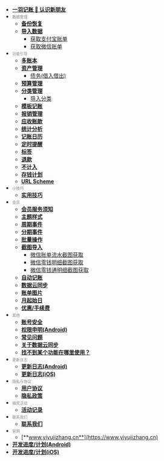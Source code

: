 * [**一羽记账 👋 认识新朋友**](doc/hi-friend.md)
* <font size=1 color=gray>数据管理</font>
  * [**备份恢复**](doc/data-manage/data-backup.md)
  * [**导入数据**](doc/data-manage/import-data.md)
    * [获取支付宝账单](doc/data-manage/get-ali-bill.md)
    * [获取微信账单](doc/data-manage/get-wx-bill.md)
* <font size=1 color=gray>功能引导</font>
  * [**多账本**](doc/func/book.md)
  * [**资产管理**](doc/func/asset.md)
    * [债务(借入借出)](doc/func/debt.md)
  * [**预算管理**](doc/func/budget.md)
  * [**分类管理**](doc/func/category.md)
    * [导入分类](doc/func/category-import.md)
  * [**模板记账**](doc/func/template.md)
  * [**报销管理**](doc/func/reimb.md)
  * [**应收账款**](doc/func/advance-income.md)
  * [**统计分析**](doc/func/stat.md)
  * [**记账日历**](doc/func/calendar.md)
  * [**定时提醒**](doc/func/reminder.md)
  * [**标签**](doc/func/tag.md)
  * [**退款**](doc/func/refund.md)
  * [**不计入**](doc/func/notinclude.md)
  * [**存钱计划**](doc/func/saving.md)
  * [**URL Scheme**](doc/func/url-scheme.md)
* <font size=1 color=gray>小技巧</font>
  * [**实用技巧**](doc/trick/trick.md)
* <font size=1 color=gray>会员</font>
  * [**会员服务须知**](https://mb1vpahxo3.feishu.cn/wiki/wikcnFOeN46rzYmTAl6ka822iNf)
  * [**主题样式**](doc/pro/theme.md)
  * [**周期事件**](doc/pro/period-event.md)
  * [**分期事件**](doc/pro/installment-event.md)
  * [**批量操作**](doc/pro/batch-edit.md)
  * [**截图导入**](doc/pro/ocr-import.md)
    * [微信账单流水截图获取](doc/pro/get-wx-bill.md)
    * [微信零钱明细截图获取](doc/pro/get-wx-pocket.md)
    * [微信零钱通明细截图获取](doc/pro/get-wx-lqt.md)
  * [**自动记账**](doc/pro/auto-bill.md)
  * [**数据云同步**](doc/pro/data-sync.md)
  * [**账单图片**](doc/pro/bill-image.md)
  * [**月起始日**](doc/pro/start-day-of-month.md)
  * [**优惠/手续费**](doc/pro/discount.md)
* <font size=1 color=gray>其他</font>
  * [**账号安全**](doc/other/account-secure.md)
  * [**权限申明(Android)**](doc/other/permision-android.md)
  * [**常见问题**](doc/other/qa.md)
  * [**关于数据云同步**](doc/other/about-sync.md)
  * [**找不到某个功能在哪里使用？**](doc/other/func-pos.md)
* <font size=1 color=gray>更新日志</font>
  * [**更新日志(Android)**](doc/other/changelog-android.md)
  * [**更新日志(iOS)**](doc/other/changelog-ios.md)
* <font size=1 color=gray>隐私与协议</font>
  * [**用户协议**](https://www.yiyujizhang.cn/user_agreement.html)
  * [**隐私政策**](https://www.yiyujizhang.cn/privacy.html)
* <font size=1 color=gray>抽奖活动</font>
  * [**活动记录**](doc/act/act.md)
* <font size=1 color=gray>联系我们</font>
  * [**联系我们**](doc/other/contact.md)
* <font size=1 color=gray>官网</font>
  * [**www.yiyujizhang.cn**](https://www.yiyujizhang.cn)
* [**开发进度/计划(Android)**](https://trello.com/b/R0SM2I6W/%E4%B8%80%E7%BE%BD%E8%AE%B0%E8%B4%A6-android)
* [**开发进度/计划(iOS)**](https://trello.com/b/3U3RWaiS/%E4%B8%80%E7%BE%BD%E8%AE%B0%E8%B4%A6-ios)